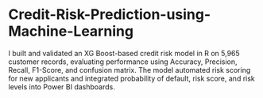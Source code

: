 # Credit-Risk-Prediction-using-Machine-Learning
I built and validated an XG Boost-based credit risk model in R on 5,965 customer records, evaluating performance using Accuracy, Precision, Recall, F1-Score, and confusion matrix. The model automated risk scoring for new applicants and integrated probability of default, risk score, and risk levels into Power BI dashboards.
